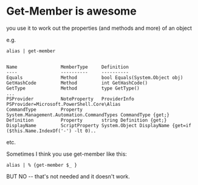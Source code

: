 ﻿# Get-Member is awesome

you use it to work out the properties (and methods and more) of an object

e.g.

    alias | get-member


    Name                MemberType     Definition
    ----                ----------     ----------
    Equals              Method         bool Equals(System.Object obj)
    GetHashCode         Method         int GetHashCode()
    GetType             Method         type GetType()
    ...
    PSProvider          NoteProperty   ProviderInfo PSProvider=Microsoft.PowerShell.Core\Alias
    CommandType         Property       System.Management.Automation.CommandTypes CommandType {get;}
    Definition          Property       string Definition {get;}
    DisplayName         ScriptProperty System.Object DisplayName {get=if ($this.Name.IndexOf('-') -lt 0)..


etc.

Sometimes I think you use get-member like this:

    alias | % {get-member $_ }

BUT NO -- that's not needed and it doesn't work.